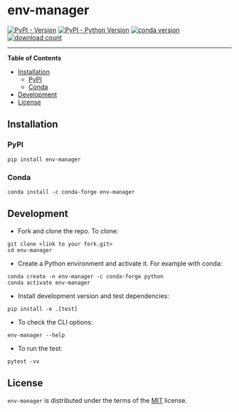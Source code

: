 # env-manager

[![PyPI - Version](https://img.shields.io/pypi/v/env-manager.svg)](https://pypi.org/project/env-manager)
[![PyPI - Python Version](https://img.shields.io/pypi/pyversions/env-manager.svg)](https://pypi.org/project/env-manager)
[![conda version](https://img.shields.io/conda/vn/conda-forge/env-manager.svg)](https://www.anaconda.com/conda-forge/env-manager)
[![download count](https://img.shields.io/conda/dn/conda-forge/env-manager.svg)](https://www.anaconda.com/conda-forge/env-manager)

-----

**Table of Contents**

- [Installation](#installation)
    - [PyPI](#pypi)
    - [Conda](#conda)
- [Development](#development)
- [License](#license)

## Installation


### PyPI

```console
pip install env-manager
```

### Conda

```console
conda install -c conda-forge env-manager
```

## Development

* Fork and clone the repo. To clone:

```console
git clone <link to your fork.git>
cd env-manager
```

* Create a Python environment and activate it. For example with conda:

```console
conda create -n env-manager -c conda-forge python
conda activate env-manager
```

* Install development version and test dependencies:

```console
pip install -e .[test]
```

* To check the CLI options:

```console
env-manager --help
```

* To run the test:

```console
pytest -vv
```

## License

`env-manager` is distributed under the terms of the [MIT](https://spdx.org/licenses/MIT.html) license.
